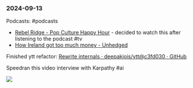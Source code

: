 ### 2024-09-13
Podcasts: #podcasts
- [Rebel Ridge - Pop Culture Happy Hour](https://lnns.co/fEn7wajNboD)  - decided to watch this after listening to the podcast #tv
- [How Ireland got too much money - Unhedged](https://lnns.co/9SBQ7UaE48_)

Finished ytt refactor: [Rewrite internals · deepakjois/ytt@c3fd030 · GitHub](https://github.com/deepakjois/ytt/commit/c3fd030991ddfda4037f43c6b1f3fdbdb02cb15f)

Speedran this video interview with Karpathy #ai

![](https://www.youtube.com/watch?v=hM_h0UA7upI)

	
